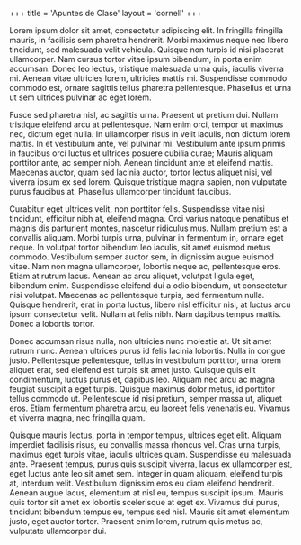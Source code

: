+++
title = 'Apuntes de Clase'
layout = 'cornell'
+++



Lorem ipsum dolor sit amet, consectetur adipiscing elit. In fringilla fringilla mauris, in facilisis sem pharetra hendrerit. Morbi maximus neque nec libero tincidunt, sed malesuada velit vehicula. Quisque non turpis id nisi placerat ullamcorper. Nam cursus tortor vitae ipsum bibendum, in porta enim accumsan. Donec leo lectus, tristique malesuada urna quis, iaculis viverra mi. Aenean vitae ultricies lorem, ultricies mattis mi. Suspendisse commodo commodo est, ornare sagittis tellus pharetra pellentesque. Phasellus et urna ut sem ultrices pulvinar ac eget lorem.

Fusce sed pharetra nisl, ac sagittis urna. Praesent ut pretium dui. Nullam tristique eleifend arcu at pellentesque. Nam enim orci, tempor ut maximus nec, dictum eget nulla. In ullamcorper risus in velit iaculis, non dictum lorem mattis. In et vestibulum ante, vel pulvinar mi. Vestibulum ante ipsum primis in faucibus orci luctus et ultrices posuere cubilia curae; Mauris aliquam porttitor ante, ac semper nibh. Aenean tincidunt ante et eleifend mattis. Maecenas auctor, quam sed lacinia auctor, tortor lectus aliquet nisi, vel viverra ipsum ex sed lorem. Quisque tristique magna sapien, non vulputate purus faucibus at. Phasellus ullamcorper tincidunt faucibus.

Curabitur eget ultrices velit, non porttitor felis. Suspendisse vitae nisi tincidunt, efficitur nibh at, eleifend magna. Orci varius natoque penatibus et magnis dis parturient montes, nascetur ridiculus mus. Nullam pretium est a convallis aliquam. Morbi turpis urna, pulvinar in fermentum in, ornare eget neque. In volutpat tortor bibendum leo iaculis, sit amet euismod metus commodo. Vestibulum semper auctor sem, in dignissim augue euismod vitae. Nam non magna ullamcorper, lobortis neque ac, pellentesque eros. Etiam at rutrum lacus. Aenean ac arcu aliquet, volutpat ligula eget, bibendum enim. Suspendisse eleifend dui a odio bibendum, ut consectetur nisi volutpat. Maecenas ac pellentesque turpis, sed fermentum nulla. Quisque hendrerit, erat in porta luctus, libero nisl efficitur nisi, at luctus arcu ipsum consectetur velit. Nullam at felis nibh. Nam dapibus tempus mattis. Donec a lobortis tortor.

Donec accumsan risus nulla, non ultricies nunc molestie at. Ut sit amet rutrum nunc. Aenean ultrices purus id felis lacinia lobortis. Nulla in congue justo. Pellentesque pellentesque, tellus in vestibulum porttitor, urna lorem aliquet erat, sed eleifend est turpis sit amet justo. Quisque quis elit condimentum, luctus purus et, dapibus leo. Aliquam nec arcu ac magna feugiat suscipit a eget turpis. Quisque maximus dolor metus, id porttitor tellus commodo ut. Pellentesque id nisi pretium, semper massa ut, aliquet eros. Etiam fermentum pharetra arcu, eu laoreet felis venenatis eu. Vivamus et viverra magna, nec fringilla quam.

Quisque mauris lectus, porta in tempor tempus, ultrices eget elit. Aliquam imperdiet facilisis risus, eu convallis massa rhoncus vel. Cras urna turpis, maximus eget turpis vitae, iaculis ultrices quam. Suspendisse eu malesuada ante. Praesent tempus, purus quis suscipit viverra, lacus ex ullamcorper est, eget luctus ante leo sit amet sem. Integer in quam aliquam, eleifend turpis at, interdum velit. Vestibulum dignissim eros eu diam eleifend hendrerit. Aenean augue lacus, elementum at nisl eu, tempus suscipit ipsum. Mauris quis tortor sit amet ex lobortis scelerisque at eget ex. Vivamus dui purus, tincidunt bibendum tempus eu, tempus sed nisl. Mauris sit amet elementum justo, eget auctor tortor. Praesent enim lorem, rutrum quis metus ac, vulputate ullamcorper dui. 
